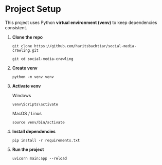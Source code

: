 # Project Setup

This project uses Python **virtual environment (venv)** to keep dependencies consistent.

1. **Clone the repo**
    
    `git clone https://github.com/haritsbachtiar/social-media-crawling.git`
    
    `git cd social-media-crawling`

2. **Create venv**

    `python -m venv venv`

3. **Activate venv**
    
    Windows
    
    `venv\Scripts\activate`

    MacOS / Linus
    
    `source venv/bin/activate`

4. **Install dependencies**
    
    `pip install -r requirements.txt`

5. **Run the project**
    
    `uvicorn main:app --reload`